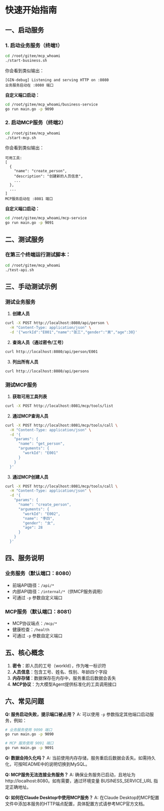 # 快速开始指南

## 一、启动服务

### 1. 启动业务服务（终端1）

```bash
cd /root/gitee/mcp_whoami
./start-business.sh
```

你会看到类似输出：
```
[GIN-debug] Listening and serving HTTP on :8080
业务服务启动在 :8080 端口
```

**自定义端口启动：**
```bash
cd /root/gitee/mcp_whoami/business-service
go run main.go -p 9090
```

### 2. 启动MCP服务（终端2）

```bash
cd /root/gitee/mcp_whoami
./start-mcp.sh
```

你会看到类似输出：
```
可用工具:
[
  {
    "name": "create_person",
    "description": "创建新的人员信息",
    ...
  },
  ...
]
MCP服务启动在 :8081 端口
```

**自定义端口启动：**
```bash
cd /root/gitee/mcp_whoami/mcp-service
go run main.go -p 9091
```

## 二、测试服务

### 在第三个终端运行测试脚本：

```bash
cd /root/gitee/mcp_whoami
./test-api.sh
```

## 三、手动测试示例

### 测试业务服务

1. **创建人员**
```bash
curl -X POST http://localhost:8080/api/person \
  -H "Content-Type: application/json" \
  -d '{"workId":"E001","name":"张三","gender":"男","age":30}'
```

2. **查询人员（通过密令/工号）**
```bash
curl http://localhost:8080/api/person/E001
```

3. **列出所有人员**
```bash
curl http://localhost:8080/api/persons
```

### 测试MCP服务

1. **获取可用工具列表**
```bash
curl -X POST http://localhost:8081/mcp/tools/list
```

2. **通过MCP查询人员**
```bash
curl -X POST http://localhost:8081/mcp/tools/call \
  -H "Content-Type: application/json" \
  -d '{
    "params": {
      "name": "get_person",
      "arguments": {
        "workId": "E001"
      }
    }
  }'
```

3. **通过MCP创建人员**
```bash
curl -X POST http://localhost:8081/mcp/tools/call \
  -H "Content-Type: application/json" \
  -d '{
    "params": {
      "name": "create_person",
      "arguments": {
        "workId": "E002",
        "name": "李四",
        "gender": "女",
        "age": 28
      }
    }
  }'
```

## 四、服务说明

### 业务服务（默认端口：8080）
- 前端API路径：`/api/*`
- 内部API路径：`/internal/*`（供MCP服务调用）
- 可通过 `-p` 参数自定义端口

### MCP服务（默认端口：8081）
- MCP协议端点：`/mcp/*`
- 健康检查：`/health`
- 可通过 `-p` 参数自定义端口

## 五、核心概念

1. **密令**：即人员的工号（workId），作为唯一标识符
2. **人员信息**：包含工号、姓名、性别、年龄四个字段
3. **内存存储**：数据保存在内存中，服务重启后数据会丢失
4. **MCP协议**：为大模型Agent提供标准化的工具调用接口

## 六、常见问题

**Q: 服务启动失败，提示端口被占用？**
A: 可以使用 `-p` 参数指定其他端口启动服务，例如：
```bash
# 业务服务使用 9090 端口
go run main.go -p 9090

# MCP 服务使用 9091 端口
go run main.go -p 9091
```

**Q: 数据会持久化吗？**
A: 当前使用内存存储，服务重启后数据会丢失。如需持久化，可按README中的说明切换到MySQL。

**Q: MCP服务无法连接业务服务？**
A: 确保业务服务已启动，且地址为 http://localhost:8080。如有需要，通过环境变量 BUSINESS_SERVICE_URL 指定正确地址。

**Q: 如何在Claude Desktop中使用MCP服务？**
A: 在Claude Desktop的MCP配置文件中添加本服务的HTTP端点配置，具体配置方式请参考MCP官方文档。

